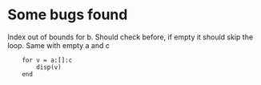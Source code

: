 # Some bugs found

Index out of bounds for b. Should check before, if empty
it should skip the loop. Same with empty a and c
```
    for v = a:[]:c
        disp(v)
    end
```
